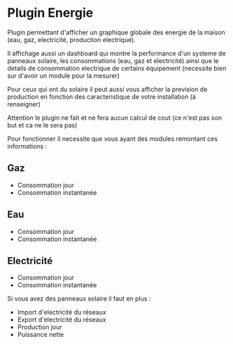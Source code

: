 # Plugin Energie

Plugin permettant d'afficher un graphique globale des energie de la maison (eau, gaz, electricité, production electrique).

Il affichage aussi un dashboard qui montre la performance d'un systeme de panneaux solaire, les consommations (eau, gaz et electricité) ainsi que le details de consommation electrique de certains équipement (necessite bien sur d'avoir un module pour la mesurer)

Pour ceux qui ont du solaire il peut aussi vous afficher la prevision de production en fonction des caracteristique de votre installation (à renseigner)

Attention le plugin ne fait et ne fera aucun calcul de cout (ce n'est pas son but et ca ne le sera pas)

Pour fonctionner il necessite que vous ayant des modules remontant ces informations : 

## Gaz

- Consommation jour
- Consommation instantanée

## Eau

- Consommation jour
- Consommation instantanée

## Electricité

- Consommation jour
- Consommation instantanée

Si vous avez des panneaux solaire il faut en plus : 

- Import d'electricité du réseaux
- Export d'electricité du réseaux
- Production jour
- Puissance nette